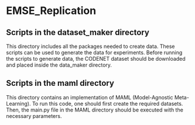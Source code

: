 # EMSE_Replication
## Scripts in the dataset_maker directory
This directory includes all the packages needed to create data. These scripts can be used to generate the data for experiments. Before running the scripts to generate data, the CODENET dataset should be downloaded and placed inside the data_maker directory.
## Scripts in the maml directory
This directory contains an implementation of MAML (Model-Agnostic Meta-Learning). To run this code, one should first create the required datasets. Then, the main.py file in the MAML directory should be executed with the necessary parameters.
